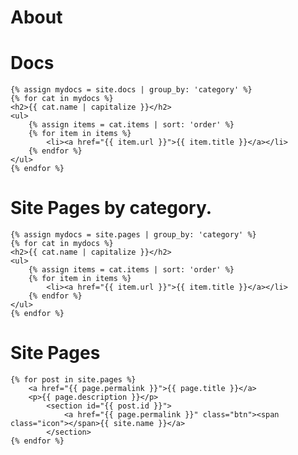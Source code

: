 # About

# Docs

	{% assign mydocs = site.docs | group_by: 'category' %}
	{% for cat in mydocs %}
	<h2>{{ cat.name | capitalize }}</h2>
	<ul>
      	{% assign items = cat.items | sort: 'order' %}
      	{% for item in items %}
      		<li><a href="{{ item.url }}">{{ item.title }}</a></li>
      	{% endfor %}
	</ul>
	{% endfor %}


# Site Pages by category.

	{% assign mydocs = site.pages | group_by: 'category' %}
	{% for cat in mydocs %}
	<h2>{{ cat.name | capitalize }}</h2>
	<ul>
      	{% assign items = cat.items | sort: 'order' %}
      	{% for item in items %}
      		<li><a href="{{ item.url }}">{{ item.title }}</a></li>
      	{% endfor %}
	</ul>
	{% endfor %}


# Site Pages

	{% for post in site.pages %}
      	<a href="{{ page.permalink }}">{{ page.title }}</a>
      	<p>{{ page.description }}</p>
        	<section id="{{ post.id }}">
          		<a href="{{ page.permalink }}" class="btn"><span class="icon"></span>{{ site.name }}</a>
        	</section>
	{% endfor %}
